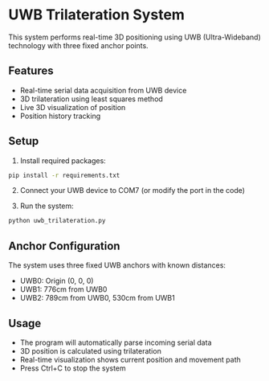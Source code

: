 # UWB Trilateration System

This system performs real-time 3D positioning using UWB (Ultra-Wideband) technology with three fixed anchor points.

## Features

- Real-time serial data acquisition from UWB device
- 3D trilateration using least squares method
- Live 3D visualization of position
- Position history tracking

## Setup

1. Install required packages:
```bash
pip install -r requirements.txt
```

2. Connect your UWB device to COM7 (or modify the port in the code)

3. Run the system:
```bash
python uwb_trilateration.py
```

## Anchor Configuration

The system uses three fixed UWB anchors with known distances:
- UWB0: Origin (0, 0, 0)
- UWB1: 776cm from UWB0
- UWB2: 789cm from UWB0, 530cm from UWB1

## Usage

- The program will automatically parse incoming serial data
- 3D position is calculated using trilateration
- Real-time visualization shows current position and movement path
- Press Ctrl+C to stop the system
